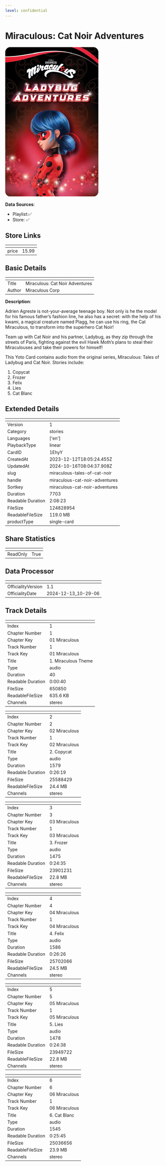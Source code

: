 ```yaml
---
level: confidential
---
```

# Miraculous: Cat Noir Adventures

![card_[1EhyY].png](../../img/cards/card_[1EhyY].png)

**Data Sources**: 

- Playlist:✅
- Store: ✅


## Store Links

| <!-- --> | <!-- --> |
| - | - |
| price | 15.99 |


## Basic Details

| <!-- --> | <!-- --> |
| - | - |
| Title | Miraculous: Cat Noir Adventures |
| Author | Miraculous Corp |

**Description**:

Adrien Agreste is not-your-average teenage boy. Not only is he the model for his famous father’s fashion line, he also has a secret: with the help of his kwami, a magical creature named Plagg, he can use his ring, the Cat Miraculous, to transform into the superhero Cat Noir!

Team up with Cat Noir and his partner, Ladybug, as they zip through the streets of Paris, fighting against the evil Hawk Moth’s plans to steal their Miraculouses and take their powers for himself!

This Yoto Card contains audio from the original series, Miraculous: Tales of Ladybug and Cat Noir. Stories include:

1. Copycat 
2. Frozer 
3. Felix
4. Lies
5. Cat Blanc


## Extended Details

| <!-- --> | <!-- --> |
| - | - |
| Version | 1 |
| Category | stories |
| Languages | ['en'] |
| PlaybackType | linear |
| CardID | 1EhyY |
| CreatedAt | 2023-12-12T18:05:24.455Z |
| UpdatedAt | 2024-10-16T08:04:37.908Z |
| slug | miraculous-tales-of-cat-noir |
| handle | miraculous-cat-noir-adventures |
| Sortkey | miraculous-cat-noir-adventures |
| Duration | 7703 |
| Readable Duration | 2:08:23 |
| FileSize | 124828954 |
| ReadableFileSize | 119.0 MB |
| productType | single-card |


## Share Statistics

| <!-- --> | <!-- --> |
| - | - |
| ReadOnly | True |


## Data Processor

| <!-- --> | <!-- --> |
| - | - |
| OfficialityVersion | 1.1
| OfficialityDate | 2024-12-13_10-29-06


## Track Details

| <!-- --> | <!-- --> |
| - | - |
| Index | 1 |
| Chapter Number | 1 |
| Chapter Key | 01 Miraculous |
| Track Number | 1 |
| Track Key | 01 Miraculous |
| Title | 1. Miraculous Theme |
| Type | audio |
| Duration | 40 |
| Readable Duration | 0:00:40 |
| FileSize | 650850 |
| ReadableFileSize | 635.6 KB |
| Channels | stereo |

| <!-- --> | <!-- --> |
| - | - |
| Index | 2 |
| Chapter Number | 2 |
| Chapter Key | 02 Miraculous |
| Track Number | 1 |
| Track Key | 02 Miraculous |
| Title | 2. Copycat |
| Type | audio |
| Duration | 1579 |
| Readable Duration | 0:26:19 |
| FileSize | 25588429 |
| ReadableFileSize | 24.4 MB |
| Channels | stereo |

| <!-- --> | <!-- --> |
| - | - |
| Index | 3 |
| Chapter Number | 3 |
| Chapter Key | 03 Miraculous |
| Track Number | 1 |
| Track Key | 03 Miraculous |
| Title | 3. Frozer |
| Type | audio |
| Duration | 1475 |
| Readable Duration | 0:24:35 |
| FileSize | 23901231 |
| ReadableFileSize | 22.8 MB |
| Channels | stereo |

| <!-- --> | <!-- --> |
| - | - |
| Index | 4 |
| Chapter Number | 4 |
| Chapter Key | 04 Miraculous |
| Track Number | 1 |
| Track Key | 04 Miraculous |
| Title | 4. Felix |
| Type | audio |
| Duration | 1586 |
| Readable Duration | 0:26:26 |
| FileSize | 25702066 |
| ReadableFileSize | 24.5 MB |
| Channels | stereo |

| <!-- --> | <!-- --> |
| - | - |
| Index | 5 |
| Chapter Number | 5 |
| Chapter Key | 05 Miraculous |
| Track Number | 1 |
| Track Key | 05 Miraculous |
| Title | 5. Lies |
| Type | audio |
| Duration | 1478 |
| Readable Duration | 0:24:38 |
| FileSize | 23949722 |
| ReadableFileSize | 22.8 MB |
| Channels | stereo |

| <!-- --> | <!-- --> |
| - | - |
| Index | 6 |
| Chapter Number | 6 |
| Chapter Key | 06 Miraculous |
| Track Number | 1 |
| Track Key | 06 Miraculous |
| Title | 6. Cat Blanc |
| Type | audio |
| Duration | 1545 |
| Readable Duration | 0:25:45 |
| FileSize | 25036656 |
| ReadableFileSize | 23.9 MB |
| Channels | stereo |


